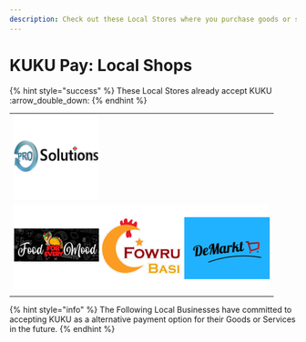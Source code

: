 ```yaml
---
description: Check out these Local Stores where you purchase goods or services with KUKU
---
```


# KUKU Pay: Local Shops

{% hint style="success" %}
These Local Stores already accept KUKU :arrow\_double\_down:
{% endhint %}

|                                                                                                                                             |
| ------------------------------------------------------------------------------------------------------------------------------------------- |
| ![](../../../../.gitbook/assets/prosol.png)                                                                                                 |
| ![](<../../../../.gitbook/assets/image (24).png>)![](../../../../.gitbook/assets/fowrubasi.png)![](../../../../.gitbook/assets/demarkt.png) |
|                                                                                                                                             |

{% hint style="info" %}
The Following Local Businesses have committed to accepting KUKU as a alternative payment option for their Goods or Services in the future.
{% endhint %}
